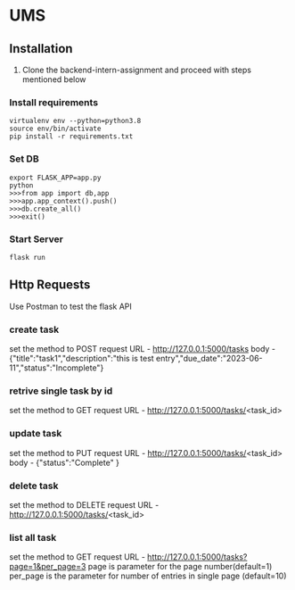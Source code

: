 # UMS
## Installation
1. Clone the backend-intern-assignment and proceed with steps mentioned below

### Install requirements

```
virtualenv env --python=python3.8
source env/bin/activate
pip install -r requirements.txt
```
### Set DB

```
export FLASK_APP=app.py
python 
>>>from app import db,app
>>>app.app_context().push()
>>>db.create_all()
>>>exit()
```
### Start Server

```
flask run
```
## Http Requests
 Use Postman to test the flask API
 
 ### create task
 set the method to POST
 request URL  - http://127.0.0.1:5000/tasks
 body - {"title":"task1","description":"this is test entry","due_date":"2023-06-11","status":"Incomplete"}
 
 ### retrive single task by id
 set the method to GET
 request URL - http://127.0.0.1:5000/tasks/<task_id>
 
 ### update task
 set the method to PUT
 request URL - http://127.0.0.1:5000/tasks/<task_id>
 body - {"status":"Complete" }
 
 ### delete task
 set the method to DELETE
 request URL - http://127.0.0.1:5000/tasks/<task_id>
 
 ### list all task
 set the method to GET
 request URL - http://127.0.0.1:5000/tasks?page=1&per_page=3
 page is parameter for the page number(default=1)
 per_page is the parameter for number of entries in single page (default=10)
 
 
 
 

